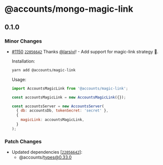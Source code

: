 # @accounts/mongo-magic-link

## 0.1.0
### Minor Changes



- [#1150](https://github.com/accounts-js/accounts/pull/1150) [`22056642`](https://github.com/accounts-js/accounts/commit/220566425755a7015569d8e518095701ff7122e2) Thanks [@larsivi](https://github.com/larsivi)! - Add support for magic-link strategy 🎉.
  
  Installation:
  
  ```sh
  yarn add @accounts/magic-link
  ```
  
  Usage:
  
  ```js
  import AccountsMagicLink from '@accounts/magic-link';
  
  const accountsMagicLink = new AccountsMagicLink({});
  
  const accountsServer = new AccountsServer(
    { db: accountsDb, tokenSecret: 'secret' },
    {
      magicLink: accountsMagicLink,
    }
  );
  ```

### Patch Changes

- Updated dependencies [[`22056642`](https://github.com/accounts-js/accounts/commit/220566425755a7015569d8e518095701ff7122e2)]:
  - @accounts/types@0.33.0
